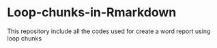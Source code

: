 # Loop-chunks-in-Rmarkdown
This repository include all the codes used for create a word report using loop chunks
